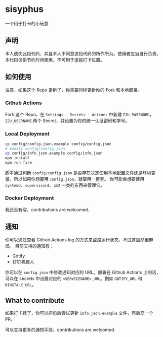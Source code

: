 # sisyphus
一个用于打卡的小玩意

## 声明
本人遗失此段代码，并且本人不同意这段代码的所作所为。使用者应当自行负责。本代码仅供节约时间使用，不可用于虚报打卡位置。

## 如何使用
注意，如果这个 Repo 更新了，你需要同样更新你的 Fork 和本地部署。

### Github Actions
Fork 这个 Repo，在 `Settings - Secrets - Actions` 中新建 `ZJU_PASSWORD`，`ZJU_USERNAME` 两个 Secret，并设置为你的统一认证密码和学号。

### Local Deployment
``` bash
cp config/config.json.example config/config.json
# modify config/config.json
cp config/info.json.example config/info.json
npm install
npm run fire
```
脚本通过判断 `config/config.json` 是否存在决定使用本地配置文件还是环境变量。所以如果你想要用 `config.json`，就要用一整套。
你可能会想要使用 `systemd`、`supervisord`、`pm2` 一类的东西来管理它。

### Docker Deployment
我还没有写，contributions are welcomed.

## 通知
你可以通过查看 Github Actions log 的方式来监控运行状态，不过这显然很麻烦。
目前支持的通知有：
- Gotify
- 钉钉机器人

你可以在 `config.json` 中修改通知对应的 URL。部署在 Github Actions 上的话，可以在 secrets 中设置对应的 `<SERVICENAME>_URL`。例如 `GOTIFY_URL` 和 `DINGTALK_URL`。

## What to contribute

如果打卡挂了，你可以抓包后尝试更新 `info.json.example` 文件，然后交一个 PR。

可以支持更多的通知手段，contributions are welcomed.

###
